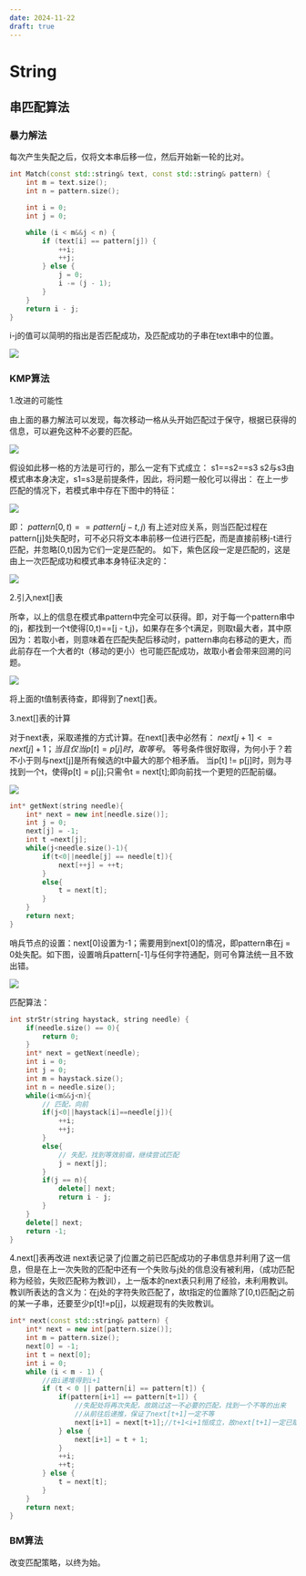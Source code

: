 ```yaml
---
date: 2024-11-22
draft: true
---
```


# String

<!-- more -->

## 串匹配算法
### 暴力解法
每次产生失配之后，仅将文本串后移一位，然后开始新一轮的比对。

```cpp
int Match(const std::string& text, const std::string& pattern) {
	int m = text.size();
	int n = pattern.size();

	int i = 0;
	int j = 0;

	while (i < m&&j < n) {
		if (text[i] == pattern[j]) {
			++i;
			++j;
		} else {
			j = 0;
			i -= (j - 1);
		}
	}
	return i - j;
}
```

i-j的值可以简明的指出是否匹配成功，及匹配成功的子串在text串中的位置。

![](./images/strStr_0.png)

### KMP算法

1.改进的可能性

由上面的暴力解法可以发现，每次移动一格从头开始匹配过于保守，根据已获得的信息，可以避免这种不必要的匹配。

![](./images/strStr_1.png)

假设如此移一格的方法是可行的，那么一定有下式成立：
s1==s2==s3
s2与s3由模式串本身决定，s1=s3是前提条件，因此，将问题一般化可以得出：
在上一步匹配的情况下，若模式串中存在下图中的特征：

![](./images/strStr_2.png)

即：
        $pattern[0,t)==pattern[j- t,j)$
有上述对应关系，则当匹配过程在pattern[j]处失配时，可不必只将文本串前移一位进行匹配，而是直接前移j-t进行匹配，并忽略[0,t)因为它们一定是匹配的。
如下，紫色区段一定是匹配的，这是由上一次匹配成功和模式串本身特征决定的：

![](./images/strStr_3.png)

2.引入next[]表

所幸，以上的信息在模式串pattern中完全可以获得。即，对于每一个pattern串中的j，都找到一个t使得[0,t)==[j - t,j)，如果存在多个t满足，则取t最大者，其中原因为：若取小者，则意味着在匹配失配后移动时，pattern串向右移动的更大，而此前存在一个大者的t（移动的更小）也可能匹配成功，故取小者会带来回溯的问题。

![](./images/strStr_4.png)

将上面的t值制表待查，即得到了next[]表。

3.next[]表的计算

对于next表，采取递推的方式计算。在next[]表中必然有：
$next[j+1]<=next[j]+1；  当且仅当p[t] = p[j]时，取等号。$
等号条件很好取得，为何小于？若不小于则与next[j]是所有候选的t中最大的那个相矛盾。
当p[t] != p[j]时，则为寻找到一个t，使得p[t] = p[j];只需令t = next[t];即向前找一个更短的匹配前缀。

![](./images/strStr_5.png)

```cpp
int* getNext(string needle){
    int* next = new int[needle.size()];
    int j = 0;
    next[j] = -1;
    int t =next[j];
    while(j<needle.size()-1){
        if(t<0||needle[j] == needle[t]){
            next[++j] = ++t;
        }
        else{
            t = next[t];
        }
    }
    return next;
}
```

哨兵节点的设置：next[0]设置为-1；需要用到next[0]的情况，即pattern串在j = 0处失配。如下图，设置哨兵pattern[-1]与任何字符通配，则可令算法统一且不致出错。

![](./images/strStr_6.png)

匹配算法：
```cpp
int strStr(string haystack, string needle) {
    if(needle.size() == 0){
        return 0;
    }
    int* next = getNext(needle);
    int i = 0;
    int j = 0;
    int m = haystack.size();
    int n = needle.size();
    while(i<m&&j<n){
        // 匹配，向前
        if(j<0||haystack[i]==needle[j]){
            ++i;
            ++j;
        }
        else{
            // 失配，找到等效前缀，继续尝试匹配
            j = next[j];
        }
        if(j == n){
            delete[] next;
            return i - j;
        }
    }
    delete[] next;
    return -1;
}
```

4.next[]表再改进
next表记录了j位置之前已匹配成功的子串信息并利用了这一信息，但是在上一次失败的匹配中还有一个失败与j处的信息没有被利用，（成功匹配称为经验，失败匹配称为教训），上一版本的next表只利用了经验，未利用教训。教训所表达的含义为：在j处的字符失败匹配了，故t指定的位置除了[0,t)匹配j之前的某一子串，还要至少p[t]!=p[j]，以规避现有的失败教训。

```cpp
int* next(const std::string& pattern) {
	int* next = new int[pattern.size()];
	int m = pattern.size();
	next[0] = -1;
	int t = next[0];
	int i = 0;
	while (i < m - 1) {
        //由i递堆得到i+1
		if (t < 0 || pattern[i] == pattern[t]) {
			if(pattern[i+1] == pattern[t+1]) {
				//失配处将再次失配，故跳过这一不必要的匹配，找到一个不等的出来
				//从前往后递推，保证了next[t+1]一定不等
				next[i+1] = next[t+1];//t+1<i+1恒成立，故next[t+1]一定已赋值
			} else {
				next[i+1] = t + 1;
			}
			++i;
			++t;
		} else {
			t = next[t];
		}
	}
	return next;
}
```

### BM算法

改变匹配策略，以终为始。